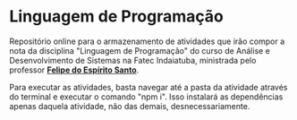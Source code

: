 # Linguagem de Programação
Repositório online para o armazenamento de atividades que irão compor a nota da disciplina "Linguagem de Programação" do curso de Análise e Desenvolvimento de Sistemas na Fatec Indaiatuba, ministrada pelo professor [**Felipe do Espírito Santo**](https://github.com/felipez3r0).

Para executar as atividades, basta navegar até a pasta da atividade através do terminal e executar o comando "npm i". Isso instalará as dependências apenas daquela atividade, não das demais, desnecessariamente.